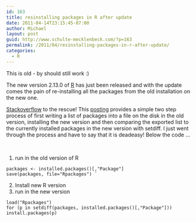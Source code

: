 ```yaml
---
id: 163
title: resinstalling packages in R after update
date: 2011-04-14T23:15:45-07:00
author: Michael
layout: post
guid: http://www.schulte-mecklenbeck.com/?p=163
permalink: /2011/04/resinstalling-packages-in-r-after-update/
categories:
  - R
---
```

This is old - by should still work :)

The new version 2.13.0 of [R](http://www.r-project.org/ "R") has just been released and with the update comes the pain of re-installing all the packages from the old installation on the new one.

[Stackoverflow](http://stackoverflow.com/ "Stackoverflow") to the rescue! This [posting](http://stackoverflow.com/questions/1401904/painless-way-to-install-a-new-version-of-r) provides a simple two step process of first writing a list of packages into a file on the disk in the old version, installing the new version and then comparing the exported list to the currently installed packages in the new version with setdiff. I just went through the process and have to say that it is deadeasy! Below the code &#8230;

 
1. run in the old version of R
```
packages <- installed.packages()[,"Package"] 
save(packages, file="Rpackages") `
```
2. Install new R version
3. run in the new version

```
load("Rpackages")
for (p in setdiff(packages, installed.packages()[,"Package"]))
install.packages(p)
```
